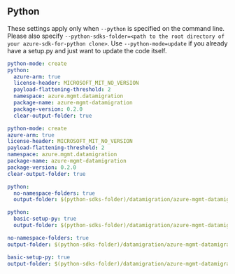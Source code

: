 ## Python

These settings apply only when `--python` is specified on the command line.
Please also specify `--python-sdks-folder=<path to the root directory of your azure-sdk-for-python clone>`.
Use `--python-mode=update` if you already have a setup.py and just want to update the code itself.

``` yaml $(python) && !$(track2)
python-mode: create
python:
  azure-arm: true
  license-header: MICROSOFT_MIT_NO_VERSION
  payload-flattening-threshold: 2
  namespace: azure.mgmt.datamigration
  package-name: azure-mgmt-datamigration
  package-version: 0.2.0
  clear-output-folder: true
```
``` yaml $(python) && $(track2)
python-mode: create
azure-arm: true
license-header: MICROSOFT_MIT_NO_VERSION
payload-flattening-threshold: 2
namespace: azure.mgmt.datamigration
package-name: azure-mgmt-datamigration
package-version: 0.2.0
clear-output-folder: true
```

``` yaml $(python) && $(python-mode) == 'update' && !$(track2)
python:
  no-namespace-folders: true
  output-folder: $(python-sdks-folder)/datamigration/azure-mgmt-datamigration/azure/mgmt/datamigration
```
``` yaml $(python) && $(python-mode) == 'create' && !$(track2)
python:
  basic-setup-py: true
  output-folder: $(python-sdks-folder)/datamigration/azure-mgmt-datamigration
```
``` yaml $(python) && $(python-mode) == 'update' && $(track2)
no-namespace-folders: true
output-folder: $(python-sdks-folder)/datamigration/azure-mgmt-datamigration/azure/mgmt/datamigration
```
``` yaml $(python) && $(python-mode) == 'create' && $(track2)
basic-setup-py: true
output-folder: $(python-sdks-folder)/datamigration/azure-mgmt-datamigration
```
